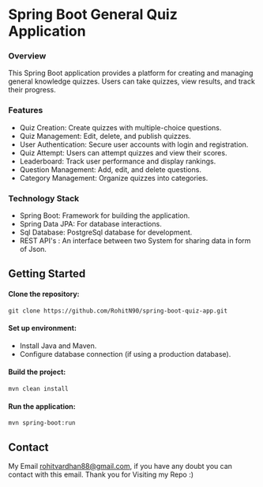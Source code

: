 
# Spring Boot General Quiz Application

### Overview

This Spring Boot application provides a platform for creating and managing general knowledge quizzes. Users can take quizzes, view results, and track their progress.

### Features

* Quiz Creation: Create quizzes with multiple-choice questions.
* Quiz Management: Edit, delete, and publish quizzes.
* User Authentication: Secure user accounts with login and registration.
* Quiz Attempt: Users can attempt quizzes and view their scores.
* Leaderboard: Track user performance and display rankings.
* Question Management: Add, edit, and delete questions.
* Category Management: Organize quizzes into categories.

### Technology Stack

* Spring Boot: Framework for building the application.
* Spring Data JPA: For database interactions.
* Sql Database: PostgreSql database for development.
* REST API's : An interface between two System for sharing data in form of Json.

  
## Getting Started

#### Clone the repository:

```
git clone https://github.com/RohitN90/spring-boot-quiz-app.git
```

#### Set up environment:

* Install Java and Maven.
* Configure database connection (if using a production database).


#### Build the project:

```
mvn clean install
```

#### Run the application:

```
mvn spring-boot:run
```

## Contact

My Email rohitvardhan88@gmail.com, if you have any doubt you can contact with this email.
Thank you for Visiting my Repo :)

